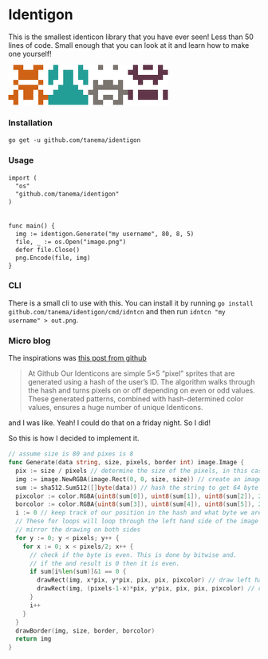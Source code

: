 Identigon
=========

This is the smallest identicon library that you have ever seen! Less than 50
lines of code. Small enough that you can look at it and learn how to make one
yourself!

![examples](banner.png)

### Installation
```
go get -u github.com/tanema/identigon
```

### Usage

```
import (
  "os"
  "github.com/tanema/identigon"
)


func main() {
  img := identigon.Generate("my username", 80, 8, 5)
  file, _ := os.Open("image.png")
  defer file.Close()
  png.Encode(file, img)
}
```

### CLI
There is a small cli to use with this. You can install it by running
`go install github.com/tanema/identigon/cmd/idntcn` and then run
`idntcn "my username" > out.png`.


### Micro blog

The inspirations was [this post from github](https://github.blog/2013-08-14-identicons/)

> At Github Our Identicons are simple 5×5 “pixel” sprites that are generated using
> a hash of the user’s ID. The algorithm walks through the hash and turns pixels
> on or off depending on even or odd values. These generated patterns, combined
> with hash-determined color values, ensures a huge number of unique Identicons.

and I was like. Yeah! I could do that on a friday night. So I did!

So this is how I decided to implement it.

```go
// assume size is 80 and pixes is 8
func Generate(data string, size, pixels, border int) image.Image {
  pix := size / pixels // determine the size of the pixels, in this case 10
  img := image.NewRGBA(image.Rect(0, 0, size, size)) // create an image 80x80
  sum := sha512.Sum512([]byte(data)) // hash the string to get 64 byte values
  pixcolor := color.RGBA{uint8(sum[0]), uint8(sum[1]), uint8(sum[2]), 255} // use the first 3 bytes to make a forground color
  borcolor := color.RGBA{uint8(sum[3]), uint8(sum[4]), uint8(sum[5]), 255} // user another 3 bytes for border color
  i := 0 // keep track of our position in the hash and what byte we are examining
  // These for loops will loop through the left hand side of the image and we
  // mirror the drawing on both sides
  for y := 0; y < pixels; y++ {
    for x := 0; x < pixels/2; x++ {
      // check if the byte is even. This is done by bitwise and.
      // if the and result is 0 then it is even.
      if sum[i%len(sum)]&1 == 0 {
        drawRect(img, x*pix, y*pix, pix, pix, pixcolor) // draw left hand side pixel
        drawRect(img, (pixels-1-x)*pix, y*pix, pix, pix, pixcolor) // draw mirrored right hand side
      }
      i++
    }
  }
  drawBorder(img, size, border, borcolor)
  return img
}
```
